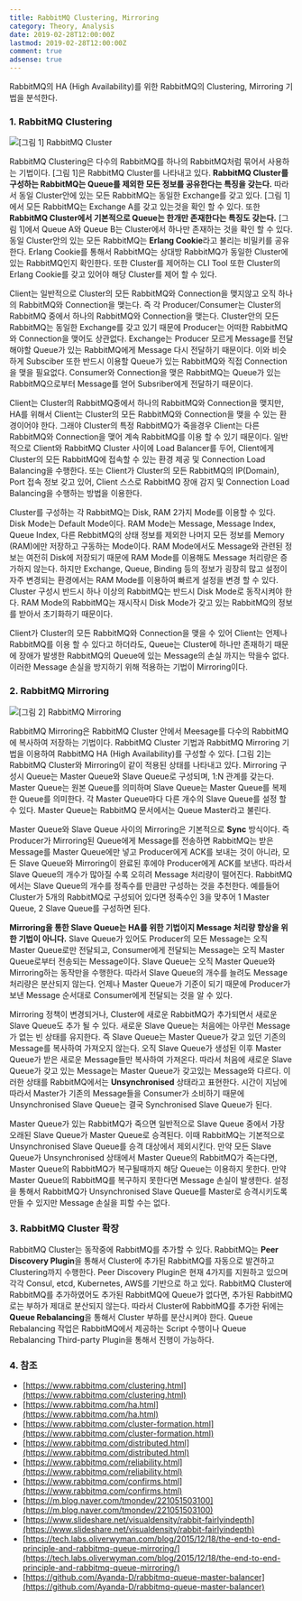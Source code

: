 ```yaml
---
title: RabbitMQ Clustering, Mirroring
category: Theory, Analysis
date: 2019-02-28T12:00:00Z
lastmod: 2019-02-28T12:00:00Z
comment: true
adsense: true
---
```


RabbitMQ의 HA (High Availability)를 위한 RabbitMQ의 Clustering, Mirroring 기법을 분석한다. 

### 1. RabbitMQ Clustering

![[그림 1] RabbitMQ Cluster]({{site.baseurl}}/images/theory_analysis/RabbitMQ_Clustering_Mirroring/Cluster.PNG)

RabbitMQ Clustering은 다수의 RabbitMQ를 하나의 RabbitMQ처럼 묶어서 사용하는 기법이다. [그림 1]은 RabbitMQ Cluster를 나타내고 있다. **RabbitMQ Cluster를 구성하는 RabbitMQ는 Queue를 제외한 모든 정보를 공유한다는 특징을 갖는다.** 따라서 동일 Cluster안에 있는 모든 RabbitMQ는 동일한 Exchange를 갖고 있다. [그림 1]에서 모든 RabbitMQ는 Exchange A를 갖고 있는것을 확인 할 수 있다. 또한 **RabbitMQ Cluster에서 기본적으로 Queue는 한개만 존재한다는 특징도 갖는다.** [그림 1]에서 Queue A와 Queue B는 Cluster에서 하나만 존재하는 것을 확인 할 수 있다. 동일 Cluster안의 있는 모든 RabbitMQ는 **Erlang Cookie**라고 불리는 비밀키를 공유한다. Erlang Cookie를 통해서 RabbitMQ는 상대방 RabbitMQ가 동일한 Cluster에 있는 RabbitMQ인지 확인한다. 또한 Cluster를 제어하는 CLI Tool 또한 Cluster의 Erlang Cookie를 갖고 있어야 해당 Cluster를 제어 할 수 있다.

Client는 일반적으로 Cluster의 모든 RabbitMQ와 Connection을 맺지않고 오직 하나의 RabbitMQ와 Connection을 맺는다. 즉 각 Producer/Consumer는 Cluster의 RabbitMQ 중에서 하나의 RabbitMQ와 Connection을 맺는다. Cluster안의 모든 RabbitMQ는 동일한 Exchange를 갖고 있기 때문에 Producer는 어떠한 RabbitMQ와 Connection을 맺어도 상관없다. Exchange는 Producer 모르게 Message를 전달해야할 Queue가 있는 RabbitMQ에게 Message 다시 전달하기 때문이다. 이와 비슷하게 Subsciber 또한 반드시 이용할 Queue가 있는 RabbitMQ와 직접 Connection을 맺을 필요없다. Consumer와 Connection을 맺은 RabbitMQ는 Queue가 있는 RabbitMQ으로부터 Message를 얻어 Subsriber에게 전달하기 때문이다.

Client는 Cluster의 RabbitMQ중에서 하나의 RabbitMQ와 Connection을 맺지만, HA를 위해서 Client는 Cluster의 모든 RabbitMQ와 Connection을 맺을 수 있는 환경이어야 한다. 그래야 Cluster의 특정 RabbitMQ가 죽을경우 Client는 다른 RabbitMQ와 Connection을 맺어 계속 RabbitMQ를 이용 할 수 있기 때문이다. 일반적으로 Client와 RabbitMQ Cluster 사이에 Load Balancer를 두어, Client에게 Cluster의 모든 RabbitMQ에 접속할 수 있는 환경 제공 및 Connection Load Balancing을 수행한다. 또는 Client가 Cluster의 모든 RabbitMQ의 IP(Domain), Port 접속 정보 갖고 있어, Client 스스로 RabbitMQ 장애 감지 및 Connection Load Balancing을 수행하는 방법을 이용한다.

Cluster를 구성하는 각 RabbitMQ는 Disk, RAM 2가지 Mode를 이용할 수 있다. Disk Mode는 Default Mode이다. RAM Mode는 Message, Message Index, Queue Index, 다른 RebbitMQ의 상태 정보를 제외한 나머지 모든 정보를 Memory (RAM)에만 저장하고 구동하는 Mode이다. RAM Mode에서도 Message와 관련된 정보는 여전히 Disk에 저장되기 때문에 RAM Mode를 이용해도 Message 처리량은 증가하지 않는다. 하지만 Exchange, Queue, Binding 등의 정보가 굉장히 많고 설정이 자주 변경되는 환경에서는 RAM Mode를 이용하여 빠르게 설정을 변경 할 수 있다. Cluster 구성시 반드시 하나 이상의 RabbitMQ는 반드시 Disk Mode로 동작시켜야 한다. RAM Mode의 RabbitMQ는 재시작시 Disk Mode가 갖고 있는 RabbitMQ의 정보를 받아서 초기화하기 때문이다.

Client가 Cluster의 모든 RabbitMQ와 Connection을 맺을 수 있어 Client는 언제나 RabbitMQ를 이용 할 수 있다고 하더라도, Queue는 Cluster에 하나만 존재하기 때문에 장애가 발생한 RabbitMQ의 Queue에 있는 Message의 손실 까지는 막을수 없다. 이러한 Message 손실을 방지하기 위해 적용하는 기법이 Mirroring이다.

### 2. RabbitMQ Mirroring

![[그림 2] RabbitMQ Mirroring]({{site.baseurl}}/images/theory_analysis/RabbitMQ_Clustering_Mirroring/Cluster_Mirroring.PNG)

RabbitMQ Mirroring은 RabbitMQ Cluster 안에서 Meesage를 다수의 RabbitMQ에 복사하여 저장하는 기법이다. RabbitMQ Cluster 기법과 RabbitMQ Mirroring 기법을 이용하여 RabbitMQ HA (High Availability)를 구성할 수 있다. [그림 2]는 RabbitMQ Cluster와 Mirroring이 같이 적용된 상태를 나타내고 있다. Mirroring 구성시 Queue는 Master Queue와 Slave Queue로 구성되며, 1:N 관계를 갖는다. Master Queue는 원본 Queue를 의미하며 Slave Queue는 Master Queue를 복제한 Queue를 의미한다. 각 Master Queue마다 다른 개수의 Slave Queue를 설정 할 수 있다. Master Queue는 RabbitMQ 문서에서는 Queue Master라고 불린다.

Master Queue와 Slave Queue 사이의 Mirroring은 기본적으로 **Sync** 방식이다. 즉 Producer가 Mirroring된 Queue에게 Message를 전송하면 RabbitMQ는 받은 Message를 Master Queue에만 넣고 Producer에게 ACK를 보내는 것이 아니라, 모든 Slave Queue와 Mirroring이 완료된 후에야 Producer에게 ACK를 보낸다. 따라서 Slave Queue의 개수가 많아질 수록 오히려 Message 처리량이 떨어진다. RabbitMQ에서는 Slave Queue의 개수를 정족수를 만큼만 구성하는 것을 추천한다. 예를들어 Cluster가 5개의 RabbitMQ로 구성되어 있다면 정족수인 3을 맞추어 1 Master Queue, 2 Slave Queue를 구성하면 된다.

**Mirroring을 통한 Slave Queue는 HA를 위한 기법이지 Message 처리량 향상을 위한 기법이 아니다.** Slave Queue가 있어도 Producer의 모든 Message는 오직 Master Queue로만 전달되고, Consumer에게 전달되는 Message는 오직 Master Queue로부터 전송되는 Message이다. Slave Queue는 오직 Master Queue와 Mirroring하는 동작만을 수행한다. 따라서 Slave Queue의 개수를 늘려도 Message 처리량은 분산되지 않는다. 언제나 Master Queue가 기준이 되기 때문에 Producer가 보낸 Message 순서대로 Consumer에게 전달되는 것을 알 수 있다.

Mirroring 정책이 변경되거나, Cluster에 새로운 RabbitMQ가 추가되면서 새로운 Slave Queue도 추가 될 수 있다. 새로운 Slave Queue는 처음에는 아무런 Message가 없는 빈 상태를 유지한다. 즉 Slave Queue는 Master Queue가 갖고 있던 기존의 Message를 복사하여 가져오지 않는다. 오직 Slave Queue가 생성된 이후 Master Queue가 받은 새로운 Message들만 복사하여 가져온다. 따라서 처음에 새로운 Slave Queue가 갖고 있는 Message는 Master Queue가 갖고있는 Message와 다르다. 이러한 상태를 RabbitMQ에서는 **Unsynchronised** 상태라고 표현한다. 시간이 지남에 따라서 Master가 기존의 Message들을 Consumer가 소비하기 때문에 Unsynchronised Slave Queue는 결국 Synchronised Slave Queue가 된다.

Master Queue가 있는 RabbitMQ가 죽으면 일반적으로 Slave Queue 중에서 가장 오래된 Slave Queue가 Master Queue로 승격된다. 이때 RabbitMQ는 기본적으로 Unsynchronised Slave Queue를 승격 대상에서 제외시킨다. 만약 모든 Slave Queue가 Unsynchronised 상태에서 Master Queue의 RabbitMQ가 죽는다면, Master Queue의 RabbitMQ가 복구될때까지 해당 Queue는 이용하지 못한다. 만약 Master Queue의 RabbitMQ를 복구하지 못한다면 Message 손실이 발생한다. 설정을 통해서 RabbitMQ가 Unsynchronised Slave Queue를 Master로 승격시키도록 만들 수 있지만 Message 손실을 피할 수는 없다.

### 3. RabbitMQ Cluster 확장

RabbitMQ Cluster는 동작중에 RabbitMQ를 추가할 수 있다. RabbitMQ는 **Peer Discovery Plugin**을 통해서 Cluster에 추가된 RabbitMQ를 자동으로 발견하고 Clustering까지 수행한다. Peer Discovery Plugin은 현재 4가지를 지원하고 있으며 각각 Consul, etcd, Kubernetes, AWS를 기반으로 하고 있다. RabbitMQ Cluster에 RabbitMQ를 추가하였어도 추가된 RabbitMQ에 Queue가 없다면, 추가된 RabbitMQ로는 부하가 제대로 분산되지 않는다. 따라서 Cluster에 RabbitMQ를 추가한 뒤에는 **Queue Rebalancing**을 통해서 Cluster 부하를 분산시켜야 한다. Queue Rebalancing 작업은 RabbitMQ에서 제공하는 Script 수행이나 Queue Rebalancing Third-party Plugin을 통해서 진행이 가능하다.

### 4. 참조

* [https://www.rabbitmq.com/clustering.html](https://www.rabbitmq.com/clustering.html)
* [https://www.rabbitmq.com/ha.html](https://www.rabbitmq.com/ha.html)
* [https://www.rabbitmq.com/cluster-formation.html](https://www.rabbitmq.com/cluster-formation.html)
* [https://www.rabbitmq.com/distributed.html](https://www.rabbitmq.com/distributed.html)
* [https://www.rabbitmq.com/reliability.html](https://www.rabbitmq.com/reliability.html)
* [https://www.rabbitmq.com/confirms.html](https://www.rabbitmq.com/confirms.html)
* [https://m.blog.naver.com/tmondev/221051503100](https://m.blog.naver.com/tmondev/221051503100)
* [https://www.slideshare.net/visualdensity/rabbit-fairlyindepth](https://www.slideshare.net/visualdensity/rabbit-fairlyindepth)
* [https://tech.labs.oliverwyman.com/blog/2015/12/18/the-end-to-end-principle-and-rabbitmq-queue-mirroring/](https://tech.labs.oliverwyman.com/blog/2015/12/18/the-end-to-end-principle-and-rabbitmq-queue-mirroring/)
* [https://github.com/Ayanda-D/rabbitmq-queue-master-balancer](https://github.com/Ayanda-D/rabbitmq-queue-master-balancer)
